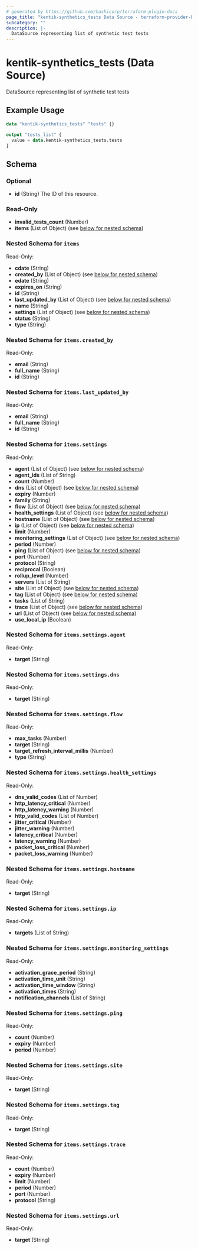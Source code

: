 ```yaml
---
# generated by https://github.com/hashicorp/terraform-plugin-docs
page_title: "kentik-synthetics_tests Data Source - terraform-provider-kentik-synthetics"
subcategory: ""
description: |-
  DataSource representing list of synthetic test tests
---
```


# kentik-synthetics_tests (Data Source)

DataSource representing list of synthetic test tests

## Example Usage

```terraform
data "kentik-synthetics_tests" "tests" {}

output "tests_list" {
  value = data.kentik-synthetics_tests.tests
}
```

<!-- schema generated by tfplugindocs -->
## Schema

### Optional

- **id** (String) The ID of this resource.

### Read-Only

- **invalid_tests_count** (Number)
- **items** (List of Object) (see [below for nested schema](#nestedatt--items))

<a id="nestedatt--items"></a>
### Nested Schema for `items`

Read-Only:

- **cdate** (String)
- **created_by** (List of Object) (see [below for nested schema](#nestedobjatt--items--created_by))
- **edate** (String)
- **expires_on** (String)
- **id** (String)
- **last_updated_by** (List of Object) (see [below for nested schema](#nestedobjatt--items--last_updated_by))
- **name** (String)
- **settings** (List of Object) (see [below for nested schema](#nestedobjatt--items--settings))
- **status** (String)
- **type** (String)

<a id="nestedobjatt--items--created_by"></a>
### Nested Schema for `items.created_by`

Read-Only:

- **email** (String)
- **full_name** (String)
- **id** (String)


<a id="nestedobjatt--items--last_updated_by"></a>
### Nested Schema for `items.last_updated_by`

Read-Only:

- **email** (String)
- **full_name** (String)
- **id** (String)


<a id="nestedobjatt--items--settings"></a>
### Nested Schema for `items.settings`

Read-Only:

- **agent** (List of Object) (see [below for nested schema](#nestedobjatt--items--settings--agent))
- **agent_ids** (List of String)
- **count** (Number)
- **dns** (List of Object) (see [below for nested schema](#nestedobjatt--items--settings--dns))
- **expiry** (Number)
- **family** (String)
- **flow** (List of Object) (see [below for nested schema](#nestedobjatt--items--settings--flow))
- **health_settings** (List of Object) (see [below for nested schema](#nestedobjatt--items--settings--health_settings))
- **hostname** (List of Object) (see [below for nested schema](#nestedobjatt--items--settings--hostname))
- **ip** (List of Object) (see [below for nested schema](#nestedobjatt--items--settings--ip))
- **limit** (Number)
- **monitoring_settings** (List of Object) (see [below for nested schema](#nestedobjatt--items--settings--monitoring_settings))
- **period** (Number)
- **ping** (List of Object) (see [below for nested schema](#nestedobjatt--items--settings--ping))
- **port** (Number)
- **protocol** (String)
- **reciprocal** (Boolean)
- **rollup_level** (Number)
- **servers** (List of String)
- **site** (List of Object) (see [below for nested schema](#nestedobjatt--items--settings--site))
- **tag** (List of Object) (see [below for nested schema](#nestedobjatt--items--settings--tag))
- **tasks** (List of String)
- **trace** (List of Object) (see [below for nested schema](#nestedobjatt--items--settings--trace))
- **url** (List of Object) (see [below for nested schema](#nestedobjatt--items--settings--url))
- **use_local_ip** (Boolean)

<a id="nestedobjatt--items--settings--agent"></a>
### Nested Schema for `items.settings.agent`

Read-Only:

- **target** (String)


<a id="nestedobjatt--items--settings--dns"></a>
### Nested Schema for `items.settings.dns`

Read-Only:

- **target** (String)


<a id="nestedobjatt--items--settings--flow"></a>
### Nested Schema for `items.settings.flow`

Read-Only:

- **max_tasks** (Number)
- **target** (String)
- **target_refresh_interval_millis** (Number)
- **type** (String)


<a id="nestedobjatt--items--settings--health_settings"></a>
### Nested Schema for `items.settings.health_settings`

Read-Only:

- **dns_valid_codes** (List of Number)
- **http_latency_critical** (Number)
- **http_latency_warning** (Number)
- **http_valid_codes** (List of Number)
- **jitter_critical** (Number)
- **jitter_warning** (Number)
- **latency_critical** (Number)
- **latency_warning** (Number)
- **packet_loss_critical** (Number)
- **packet_loss_warning** (Number)


<a id="nestedobjatt--items--settings--hostname"></a>
### Nested Schema for `items.settings.hostname`

Read-Only:

- **target** (String)


<a id="nestedobjatt--items--settings--ip"></a>
### Nested Schema for `items.settings.ip`

Read-Only:

- **targets** (List of String)


<a id="nestedobjatt--items--settings--monitoring_settings"></a>
### Nested Schema for `items.settings.monitoring_settings`

Read-Only:

- **activation_grace_period** (String)
- **activation_time_unit** (String)
- **activation_time_window** (String)
- **activation_times** (String)
- **notification_channels** (List of String)


<a id="nestedobjatt--items--settings--ping"></a>
### Nested Schema for `items.settings.ping`

Read-Only:

- **count** (Number)
- **expiry** (Number)
- **period** (Number)


<a id="nestedobjatt--items--settings--site"></a>
### Nested Schema for `items.settings.site`

Read-Only:

- **target** (String)


<a id="nestedobjatt--items--settings--tag"></a>
### Nested Schema for `items.settings.tag`

Read-Only:

- **target** (String)


<a id="nestedobjatt--items--settings--trace"></a>
### Nested Schema for `items.settings.trace`

Read-Only:

- **count** (Number)
- **expiry** (Number)
- **limit** (Number)
- **period** (Number)
- **port** (Number)
- **protocol** (String)


<a id="nestedobjatt--items--settings--url"></a>
### Nested Schema for `items.settings.url`

Read-Only:

- **target** (String)


